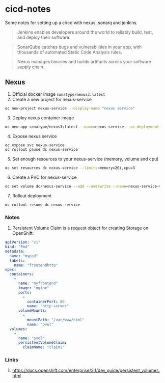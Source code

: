 # cicd-notes
Some notes for setting up a ci/cd with nexus, sonarq and jenkins.

> Jenkins enables developers around the world to reliably build, test, and deploy their software.

> SonarQube catches bugs and vulnerabilities in your app, with thousands of automated Static Code Analysis rules.

> Nexus manages binaries and builds artifacts across your software supply chain.


## Nexus
1. Official docker image `sonatype/nexus3:latest`
2. Create a new project for nexus-service
```bash
oc new-project nexus-service --display-name "nexus service"
```
3. Deploy nexus container image
```bash
oc new-app sonatype/nexus3:latest --name=nexus-service --as-deployment-config=true
```
4. Expose nexus service
```bash
oc expose svc nexus-service
oc rollout pause dc nexus-service
```
5. Set enough resources to your nexus-service (memory, volume and cpu)
```bash
oc set resources dc nexus-service --limits=memory=2Gi,cpu=3
```
6. Create a PVC for nexus-service
```bash
oc set volume dc/nexus-service --add --overwrite --name=nexus-service-volume --mount-path=/nexus-data/ --type persistentVolumeClaim --claim-name=nexus-service-pvc --claim-size=5Gi
```
7. Rollout deployment
```bash
oc rollout resume dc nexus-service
```



### Notes
1. Persistent Volume Claim is a request object for creating Storage on OpenShift.
```yml
apiVersion: "v1"
kind: "Pod"
metadata:
  name: "mypod"
  labels:
    name: "frontendhttp"
spec:
  containers:
    -
      name: "myfrontend"
      image: "nginx"
      ports:
        -
          containerPort: 80
          name: "http-server"
      volumeMounts:
        -
          mountPath: "/var/www/html"
          name: "pvol"
  volumes:
    -
      name: "pvol"
      persistentVolumeClaim:
        claimName: "claim1"
```


### Links
1. https://docs.openshift.com/enterprise/3.1/dev_guide/persistent_volumes.html
